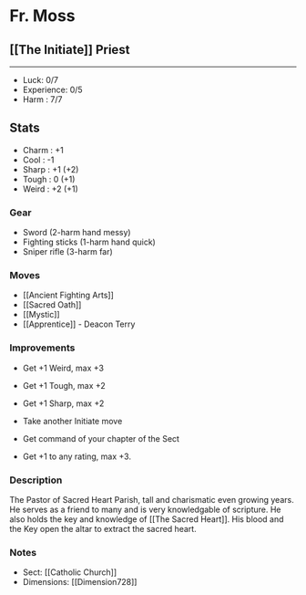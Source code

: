 # Fr. Moss
## [[The Initiate]] Priest
---
 - Luck: 0/7
 - Experience: 0/5
 - Harm : 7/7

## Stats
- Charm : +1
- Cool : -1
- Sharp : +1 (+2)
- Tough : 0 (+1)
- Weird : +2 (+1)
 
### Gear
- Sword (2-harm hand messy)
- Fighting sticks (1-harm hand quick)
- Sniper rifle (3-harm far)

### Moves
- [[Ancient Fighting Arts]]
- [[Sacred Oath]]
- [[Mystic]]
- [[Apprentice]] - Deacon Terry 

### Improvements
- Get +1 Weird, max +3
- Get +1 Tough, max +2
- Get +1 Sharp, max +2
- Take another Initiate move
- Get command of your chapter of the Sect 

- Get +1 to any rating, max +3.

### Description
The Pastor of Sacred Heart Parish, tall and charismatic even growing years. He serves as a friend to many and is very knowledgable of scripture. He also holds the key and knowledge of [[The Sacred Heart]]. His blood and the Key open the altar to extract the sacred heart.

### Notes
- Sect: [[Catholic Church]]
- Dimensions: [[Dimension728]]
  